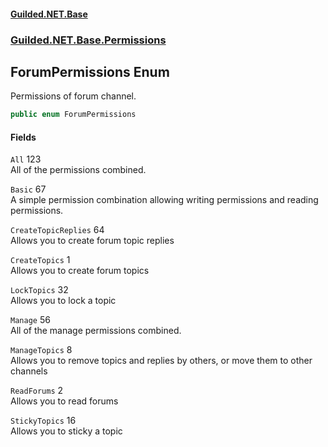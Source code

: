 
#### [Guilded.NET.Base](index 'index')
### [Guilded.NET.Base.Permissions](index#Guilded_NET_Base_Permissions 'Guilded.NET.Base.Permissions')
## ForumPermissions Enum
Permissions of forum channel.  
```csharp
public enum ForumPermissions

```

#### Fields
<a name='Guilded_NET_Base_Permissions_ForumPermissions_All'></a>
`All` 123  
All of the permissions combined.  
  
<a name='Guilded_NET_Base_Permissions_ForumPermissions_Basic'></a>
`Basic` 67  
A simple permission combination allowing writing permissions and reading permissions.  
  
<a name='Guilded_NET_Base_Permissions_ForumPermissions_CreateTopicReplies'></a>
`CreateTopicReplies` 64  
Allows you to create forum topic replies  
  
<a name='Guilded_NET_Base_Permissions_ForumPermissions_CreateTopics'></a>
`CreateTopics` 1  
Allows you to create forum topics  
  
<a name='Guilded_NET_Base_Permissions_ForumPermissions_LockTopics'></a>
`LockTopics` 32  
Allows you to lock a topic  
  
<a name='Guilded_NET_Base_Permissions_ForumPermissions_Manage'></a>
`Manage` 56  
All of the manage permissions combined.  
  
<a name='Guilded_NET_Base_Permissions_ForumPermissions_ManageTopics'></a>
`ManageTopics` 8  
Allows you to remove topics and replies by others, or move them to other channels  
  
<a name='Guilded_NET_Base_Permissions_ForumPermissions_ReadForums'></a>
`ReadForums` 2  
Allows you to read forums  
  
<a name='Guilded_NET_Base_Permissions_ForumPermissions_StickyTopics'></a>
`StickyTopics` 16  
Allows you to sticky a topic  
  
